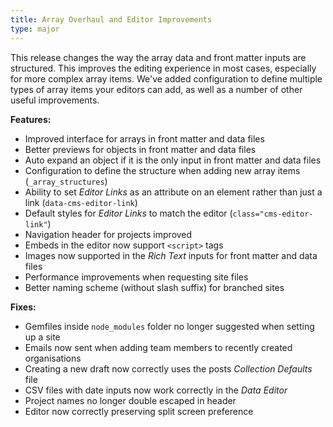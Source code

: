 ```yaml
---
title: Array Overhaul and Editor Improvements
type: major
---
```


This release changes the way the array data and front matter inputs are structured. This improves the editing experience in most cases, especially for more complex array items. We've added configuration to define multiple types of array items your editors can add, as well as a number of other useful improvements.

**Features:**

* Improved interface for arrays in front matter and data files
* Better previews for objects in front matter and data files
* Auto expand an object if it is the only input in front matter and data files
* Configuration to define the structure when adding new array items (`_array_structures`)
* Ability to set *Editor Links* as an attribute on an element rather than just a link (`data-cms-editor-link`)
* Default styles for *Editor Links* to match the editor (`class="cms-editor-link"`)
* Navigation header for projects improved
* Embeds in the editor now support `<script>` tags
* Images now supported in the *Rich Text* inputs for front matter and data files
* Performance improvements when requesting site files
* Better naming scheme (without slash suffix) for branched sites

**Fixes:**

* Gemfiles inside `node_modules` folder no longer suggested when setting up a site
* Emails now sent when adding team members to recently created organisations
* Creating a new draft now correctly uses the posts *Collection Defaults* file
* CSV files with date inputs now work correctly in the *Data Editor*
* Project names no longer double escaped in header
* Editor now correctly preserving split screen preference